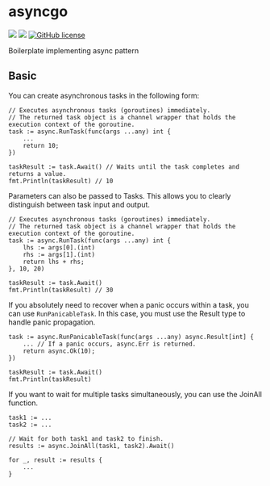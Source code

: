 # asyncgo

![](https://img.shields.io/badge/language-Go-00ADD8) ![](https://img.shields.io/badge/version-v0.2.0-brightgreen) [![GitHub license](https://img.shields.io/badge/license-MIT-blue.svg)](./LICENSE)

Boilerplate implementing async pattern

## Basic

You can create asynchronous tasks in the following form:

```
// Executes asynchronous tasks (goroutines) immediately.
// The returned task object is a channel wrapper that holds the execution context of the goroutine.
task := async.RunTask(func(args ...any) int {
    ...
    return 10;
})

taskResult := task.Await() // Waits until the task completes and returns a value.
fmt.Println(taskResult) // 10
```

Parameters can also be passed to Tasks. This allows you to clearly distinguish between task input and output.

```
// Executes asynchronous tasks (goroutines) immediately.
// The returned task object is a channel wrapper that holds the execution context of the goroutine.
task := async.RunTask(func(args ...any) int {
    lhs := args[0].(int)
    rhs := args[1].(int)
    return lhs + rhs;
}, 10, 20)

taskResult := task.Await()
fmt.Println(taskResult) // 30
```

If you absolutely need to recover when a panic occurs within a task, you can use `RunPanicableTask`.
In this case, you must use the Result type to handle panic propagation.

```
task := async.RunPanicableTask(func(args ...any) async.Result[int] {
    ... // If a panic occurs, async.Err is returned.
    return async.Ok(10);
})

taskResult := task.Await()
fmt.Println(taskResult)
```

If you want to wait for multiple tasks simultaneously, you can use the JoinAll function.

```
task1 := ...
task2 := ...

// Wait for both task1 and task2 to finish.
results := async.JoinAll(task1, task2).Await()

for _, result := results {
    ...
}
```
